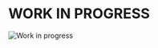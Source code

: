 # WORK IN PROGRESS

![Work in progress](https://media1.tenor.com/images/927c1f0e5872536f065ee52af85bb5cb/tenor.gif)